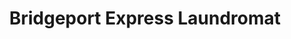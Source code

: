 ---
title: "Bridgeport Express Laundromat"
url: /chicago/bridgeport-express-laundromat/
shop: laundry
---